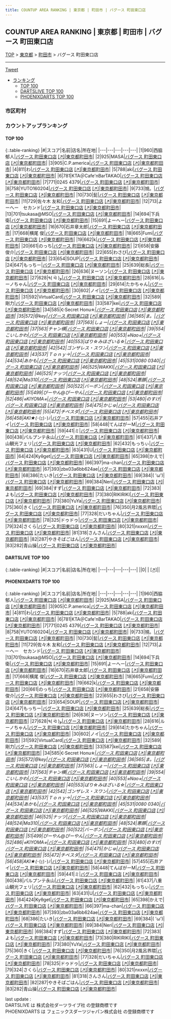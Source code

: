 ```yaml
---
title: COUNTUP AREA RANKING | 東京都 | 町田市 | バグース 町田東口店
---
```

## COUNTUP AREA RANKING | 東京都 | 町田市 | バグース 町田東口店

[TOP](/darts/rank/) > [東京都](/darts/rank/東京都/) > [町田市](/darts/rank/東京都/町田市/) > バグース 町田東口店

___

<a href="https://twitter.com/share?ref_src=twsrc%5Etfw" data-text="COUNTUP AREA RANKING | 東京都町田市バグース 町田東口店" class="twitter-share-button" data-hashtags="DARTSLIVE,PHOENIXDARTS,darts,ダーツ" data-show-count="false">Tweet</a>

* [ランキング](#カウントアップランキング)
    * [TOP 100](#top-100)
    * [DARTSLIVE TOP 100](#dartslive-top-100)
    * [PHOENIXDARTS TOP 100](#phoenixdarts-top-100)

### 市区町村

<ul>

</ul>

### カウントアップランキング

#### TOP 100



{:.table-ranking}
|#|スコア|名前|店名|所在地|
|---|---|---|---|---|
|1|960|<span class="rank-name-pd"><span class="pro-icon-pd"></span>西脇 郁人</span>|<a href="/darts/rank/shops/60596.html">バグース 町田東口店</a> <a href="https://vs.phoenixdarts.com/jp/shop/shopDetailInfo/s_60596?s_seq=60596">[↗]</a>|<a href="/darts/rank/東京都/町田市">東京都町田市</a>|
|2|925|<span class="rank-name-pd">MASA</span>|<a href="/darts/rank/shops/60596.html">バグース 町田東口店</a> <a href="https://vs.phoenixdarts.com/jp/shop/shopDetailInfo/s_60596?s_seq=60596">[↗]</a>|<a href="/darts/rank/東京都/町田市">東京都町田市</a>|
|3|905|<span class="rank-name-pd">C.P.america</span>|<a href="/darts/rank/shops/60596.html">バグース 町田東口店</a> <a href="https://vs.phoenixdarts.com/jp/shop/shopDetailInfo/s_60596?s_seq=60596">[↗]</a>|<a href="/darts/rank/東京都/町田市">東京都町田市</a>|
|4|811|<span class="rank-name-pd">わ</span>|<a href="/darts/rank/shops/60596.html">バグース 町田東口店</a> <a href="https://vs.phoenixdarts.com/jp/shop/shopDetailInfo/s_60596?s_seq=60596">[↗]</a>|<a href="/darts/rank/東京都/町田市">東京都町田市</a>|
|5|788|<span class="rank-name-pd">aki</span>|<a href="/darts/rank/shops/60596.html">バグース 町田東口店</a> <a href="https://vs.phoenixdarts.com/jp/shop/shopDetailInfo/s_60596?s_seq=60596">[↗]</a>|<a href="/darts/rank/東京都/町田市">東京都町田市</a>|
|6|781|<span class="rank-name-pd">KTA＠Cafe&#x27;nBarTAKAO</span>|<a href="/darts/rank/shops/60596.html">バグース 町田東口店</a> <a href="https://vs.phoenixdarts.com/jp/shop/shopDetailInfo/s_60596?s_seq=60596">[↗]</a>|<a href="/darts/rank/東京都/町田市">東京都町田市</a>|
|7|771|<span class="rank-name-pd">0245 4379</span>|<a href="/darts/rank/shops/60596.html">バグース 町田東口店</a> <a href="https://vs.phoenixdarts.com/jp/shop/shopDetailInfo/s_60596?s_seq=60596">[↗]</a>|<a href="/darts/rank/東京都/町田市">東京都町田市</a>|
|8|758|<span class="rank-name-pd">YUTO160204</span>|<a href="/darts/rank/shops/60596.html">バグース 町田東口店</a> <a href="https://vs.phoenixdarts.com/jp/shop/shopDetailInfo/s_60596?s_seq=60596">[↗]</a>|<a href="/darts/rank/東京都/町田市">東京都町田市</a>|
|9|733|<span class="rank-name-pd">覙。</span>|<a href="/darts/rank/shops/60596.html">バグース 町田東口店</a> <a href="https://vs.phoenixdarts.com/jp/shop/shopDetailInfo/s_60596?s_seq=60596">[↗]</a>|<a href="/darts/rank/東京都/町田市">東京都町田市</a>|
|10|730|<span class="rank-name-pd">髭</span>|<a href="/darts/rank/shops/60596.html">バグース 町田東口店</a> <a href="https://vs.phoenixdarts.com/jp/shop/shopDetailInfo/s_60596?s_seq=60596">[↗]</a>|<a href="/darts/rank/東京都/町田市">東京都町田市</a>|
|11|729|<span class="rank-name-pd"><span class="pro-icon-pd"></span>佐々木 友和</span>|<a href="/darts/rank/shops/60596.html">バグース 町田東口店</a> <a href="https://vs.phoenixdarts.com/jp/shop/shopDetailInfo/s_60596?s_seq=60596">[↗]</a>|<a href="/darts/rank/東京都/町田市">東京都町田市</a>|
|12|713|<span class="rank-name-pd">よーへー　セカンド</span>|<a href="/darts/rank/shops/60596.html">バグース 町田東口店</a> <a href="https://vs.phoenixdarts.com/jp/shop/shopDetailInfo/s_60596?s_seq=60596">[↗]</a>|<a href="/darts/rank/東京都/町田市">東京都町田市</a>|
|13|701|<span class="rank-name-pd">tsukasa@MSO</span>|<a href="/darts/rank/shops/60596.html">バグース 町田東口店</a> <a href="https://vs.phoenixdarts.com/jp/shop/shopDetailInfo/s_60596?s_seq=60596">[↗]</a>|<a href="/darts/rank/東京都/町田市">東京都町田市</a>|
|14|694|<span class="rank-name-pd">下兵衛</span>|<a href="/darts/rank/shops/60596.html">バグース 町田東口店</a> <a href="https://vs.phoenixdarts.com/jp/shop/shopDetailInfo/s_60596?s_seq=60596">[↗]</a>|<a href="/darts/rank/東京都/町田市">東京都町田市</a>|
|15|691|<span class="rank-name-pd">よーへー</span>|<a href="/darts/rank/shops/60596.html">バグース 町田東口店</a> <a href="https://vs.phoenixdarts.com/jp/shop/shopDetailInfo/s_60596?s_seq=60596">[↗]</a>|<a href="/darts/rank/東京都/町田市">東京都町田市</a>|
|16|670|<span class="rank-name-pd">石井章太郎</span>|<a href="/darts/rank/shops/60596.html">バグース 町田東口店</a> <a href="https://vs.phoenixdarts.com/jp/shop/shopDetailInfo/s_60596?s_seq=60596">[↗]</a>|<a href="/darts/rank/東京都/町田市">東京都町田市</a>|
|17|668|<span class="rank-name-pd"><span class="pro-icon-pd"></span>横尾 俊</span>|<a href="/darts/rank/shops/60596.html">バグース 町田東口店</a> <a href="https://vs.phoenixdarts.com/jp/shop/shopDetailInfo/s_60596?s_seq=60596">[↗]</a>|<a href="/darts/rank/東京都/町田市">東京都町田市</a>|
|18|665|<span class="rank-name-pd">Fumi</span>|<a href="/darts/rank/shops/60596.html">バグース 町田東口店</a> <a href="https://vs.phoenixdarts.com/jp/shop/shopDetailInfo/s_60596?s_seq=60596">[↗]</a>|<a href="/darts/rank/東京都/町田市">東京都町田市</a>|
|19|662|<span class="rank-name-pd">k</span>|<a href="/darts/rank/shops/60596.html">バグース 町田東口店</a> <a href="https://vs.phoenixdarts.com/jp/shop/shopDetailInfo/s_60596?s_seq=60596">[↗]</a>|<a href="/darts/rank/東京都/町田市">東京都町田市</a>|
|20|661|<span class="rank-name-pd">のっち</span>|<a href="/darts/rank/shops/60596.html">バグース 町田東口店</a> <a href="https://vs.phoenixdarts.com/jp/shop/shopDetailInfo/s_60596?s_seq=60596">[↗]</a>|<a href="/darts/rank/東京都/町田市">東京都町田市</a>|
|21|658|<span class="rank-name-pd">安藤　俊介</span>|<a href="/darts/rank/shops/60596.html">バグース 町田東口店</a> <a href="https://vs.phoenixdarts.com/jp/shop/shopDetailInfo/s_60596?s_seq=60596">[↗]</a>|<a href="/darts/rank/東京都/町田市">東京都町田市</a>|
|22|655|<span class="rank-name-pd">わさび</span>|<a href="/darts/rank/shops/60596.html">バグース 町田東口店</a> <a href="https://vs.phoenixdarts.com/jp/shop/shopDetailInfo/s_60596?s_seq=60596">[↗]</a>|<a href="/darts/rank/東京都/町田市">東京都町田市</a>|
|23|654|<span class="rank-name-pd">SOUP</span>|<a href="/darts/rank/shops/60596.html">バグース 町田東口店</a> <a href="https://vs.phoenixdarts.com/jp/shop/shopDetailInfo/s_60596?s_seq=60596">[↗]</a>|<a href="/darts/rank/東京都/町田市">東京都町田市</a>|
|24|647|<span class="rank-name-pd">もっちー</span>|<a href="/darts/rank/shops/60596.html">バグース 町田東口店</a> <a href="https://vs.phoenixdarts.com/jp/shop/shopDetailInfo/s_60596?s_seq=60596">[↗]</a>|<a href="/darts/rank/東京都/町田市">東京都町田市</a>|
|25|639|<span class="rank-name-pd">総長</span>|<a href="/darts/rank/shops/60596.html">バグース 町田東口店</a> <a href="https://vs.phoenixdarts.com/jp/shop/shopDetailInfo/s_60596?s_seq=60596">[↗]</a>|<a href="/darts/rank/東京都/町田市">東京都町田市</a>|
|26|636|<span class="rank-name-pd">ヌーソン</span>|<a href="/darts/rank/shops/60596.html">バグース 町田東口店</a> <a href="https://vs.phoenixdarts.com/jp/shop/shopDetailInfo/s_60596?s_seq=60596">[↗]</a>|<a href="/darts/rank/東京都/町田市">東京都町田市</a>|
|27|628|<span class="rank-name-pd">٩( ᐛ )و</span>|<a href="/darts/rank/shops/60596.html">バグース 町田東口店</a> <a href="https://vs.phoenixdarts.com/jp/shop/shopDetailInfo/s_60596?s_seq=60596">[↗]</a>|<a href="/darts/rank/東京都/町田市">東京都町田市</a>|
|28|616|<span class="rank-name-pd">ルーノちゃん</span>|<a href="/darts/rank/shops/60596.html">バグース 町田東口店</a> <a href="https://vs.phoenixdarts.com/jp/shop/shopDetailInfo/s_60596?s_seq=60596">[↗]</a>|<a href="/darts/rank/東京都/町田市">東京都町田市</a>|
|29|614|<span class="rank-name-pd">たかちゃん</span>|<a href="/darts/rank/shops/60596.html">バグース 町田東口店</a> <a href="https://vs.phoenixdarts.com/jp/shop/shopDetailInfo/s_60596?s_seq=60596">[↗]</a>|<a href="/darts/rank/東京都/町田市">東京都町田市</a>|
|30|602|<span class="rank-name-pd">ノイ</span>|<a href="/darts/rank/shops/60596.html">バグース 町田東口店</a> <a href="https://vs.phoenixdarts.com/jp/shop/shopDetailInfo/s_60596?s_seq=60596">[↗]</a>|<a href="/darts/rank/東京都/町田市">東京都町田市</a>|
|31|592|<span class="rank-name-pd">VirtualCard</span>|<a href="/darts/rank/shops/60596.html">バグース 町田東口店</a> <a href="https://vs.phoenixdarts.com/jp/shop/shopDetailInfo/s_60596?s_seq=60596">[↗]</a>|<a href="/darts/rank/東京都/町田市">東京都町田市</a>|
|32|589|<span class="rank-name-pd">剛力</span>|<a href="/darts/rank/shops/60596.html">バグース 町田東口店</a> <a href="https://vs.phoenixdarts.com/jp/shop/shopDetailInfo/s_60596?s_seq=60596">[↗]</a>|<a href="/darts/rank/東京都/町田市">東京都町田市</a>|
|33|587|<span class="rank-name-pd">kei</span>|<a href="/darts/rank/shops/60596.html">バグース 町田東口店</a> <a href="https://vs.phoenixdarts.com/jp/shop/shopDetailInfo/s_60596?s_seq=60596">[↗]</a>|<a href="/darts/rank/東京都/町田市">東京都町田市</a>|
|34|585|<span class="rank-name-pd">☪Secret Honu✯*</span>|<a href="/darts/rank/shops/60596.html">バグース 町田東口店</a> <a href="https://vs.phoenixdarts.com/jp/shop/shopDetailInfo/s_60596?s_seq=60596">[↗]</a>|<a href="/darts/rank/東京都/町田市">東京都町田市</a>|
|35|572|<span class="rank-name-pd">@key</span>|<a href="/darts/rank/shops/60596.html">バグース 町田東口店</a> <a href="https://vs.phoenixdarts.com/jp/shop/shopDetailInfo/s_60596?s_seq=60596">[↗]</a>|<a href="/darts/rank/東京都/町田市">東京都町田市</a>|
|36|565|<span class="rank-name-pd">ま。</span>|<a href="/darts/rank/shops/60596.html">バグース 町田東口店</a> <a href="https://vs.phoenixdarts.com/jp/shop/shopDetailInfo/s_60596?s_seq=60596">[↗]</a>|<a href="/darts/rank/東京都/町田市">東京都町田市</a>|
|37|563|<span class="rank-name-pd">しょー</span>|<a href="/darts/rank/shops/60596.html">バグース 町田東口店</a> <a href="https://vs.phoenixdarts.com/jp/shop/shopDetailInfo/s_60596?s_seq=60596">[↗]</a>|<a href="/darts/rank/東京都/町田市">東京都町田市</a>|
|37|563|<span class="rank-name-pd">チャン横</span>|<a href="/darts/rank/shops/60596.html">バグース 町田東口店</a> <a href="https://vs.phoenixdarts.com/jp/shop/shopDetailInfo/s_60596?s_seq=60596">[↗]</a>|<a href="/darts/rank/東京都/町田市">東京都町田市</a>|
|39|554|<span class="rank-name-pd">こいしかわ</span>|<a href="/darts/rank/shops/60596.html">バグース 町田東口店</a> <a href="https://vs.phoenixdarts.com/jp/shop/shopDetailInfo/s_60596?s_seq=60596">[↗]</a>|<a href="/darts/rank/東京都/町田市">東京都町田市</a>|
|40|553|<span class="rank-name-pd">⭐︎Nao⭐︎</span>|<a href="/darts/rank/shops/60596.html">バグース 町田東口店</a> <a href="https://vs.phoenixdarts.com/jp/shop/shopDetailInfo/s_60596?s_seq=60596">[↗]</a>|<a href="/darts/rank/東京都/町田市">東京都町田市</a>|
|40|553|<span class="rank-name-pd">ばり☆みほざいる☆</span>|<a href="/darts/rank/shops/60596.html">バグース 町田東口店</a> <a href="https://vs.phoenixdarts.com/jp/shop/shopDetailInfo/s_60596?s_seq=60596">[↗]</a>|<a href="/darts/rank/東京都/町田市">東京都町田市</a>|
|42|542|<span class="rank-name-pd">ゴンザレス・スワン</span>|<a href="/darts/rank/shops/60596.html">バグース 町田東口店</a> <a href="https://vs.phoenixdarts.com/jp/shop/shopDetailInfo/s_60596?s_seq=60596">[↗]</a>|<a href="/darts/rank/東京都/町田市">東京都町田市</a>|
|43|537|<span class="rank-name-pd">Ｔｏｎｙ→</span>|<a href="/darts/rank/shops/60596.html">バグース 町田東口店</a> <a href="https://vs.phoenixdarts.com/jp/shop/shopDetailInfo/s_60596?s_seq=60596">[↗]</a>|<a href="/darts/rank/東京都/町田市">東京都町田市</a>|
|44|534|<span class="rank-name-pd">あかも</span>|<a href="/darts/rank/shops/60596.html">バグース 町田東口店</a> <a href="https://vs.phoenixdarts.com/jp/shop/shopDetailInfo/s_60596?s_seq=60596">[↗]</a>|<a href="/darts/rank/東京都/町田市">東京都町田市</a>|
|45|531|<span class="rank-name-pd">0080 0340</span>|<a href="/darts/rank/shops/60596.html">バグース 町田東口店</a> <a href="https://vs.phoenixdarts.com/jp/shop/shopDetailInfo/s_60596?s_seq=60596">[↗]</a>|<a href="/darts/rank/東京都/町田市">東京都町田市</a>|
|46|525|<span class="rank-name-pd">WAKKI</span>|<a href="/darts/rank/shops/60596.html">バグース 町田東口店</a> <a href="https://vs.phoenixdarts.com/jp/shop/shopDetailInfo/s_60596?s_seq=60596">[↗]</a>|<a href="/darts/rank/東京都/町田市">東京都町田市</a>|
|46|525|<span class="rank-name-pd">ナッツ</span>|<a href="/darts/rank/shops/60596.html">バグース 町田東口店</a> <a href="https://vs.phoenixdarts.com/jp/shop/shopDetailInfo/s_60596?s_seq=60596">[↗]</a>|<a href="/darts/rank/東京都/町田市">東京都町田市</a>|
|48|524|<span class="rank-name-pd">Ma310</span>|<a href="/darts/rank/shops/60596.html">バグース 町田東口店</a> <a href="https://vs.phoenixdarts.com/jp/shop/shopDetailInfo/s_60596?s_seq=60596">[↗]</a>|<a href="/darts/rank/東京都/町田市">東京都町田市</a>|
|48|524|<span class="rank-name-pd">悪豚</span>|<a href="/darts/rank/shops/60596.html">バグース 町田東口店</a> <a href="https://vs.phoenixdarts.com/jp/shop/shopDetailInfo/s_60596?s_seq=60596">[↗]</a>|<a href="/darts/rank/東京都/町田市">東京都町田市</a>|
|50|522|<span class="rank-name-pd">バーボン</span>|<a href="/darts/rank/shops/60596.html">バグース 町田東口店</a> <a href="https://vs.phoenixdarts.com/jp/shop/shopDetailInfo/s_60596?s_seq=60596">[↗]</a>|<a href="/darts/rank/東京都/町田市">東京都町田市</a>|
|51|499|<span class="rank-name-pd">ぴーやん@ぴーやん</span>|<a href="/darts/rank/shops/60596.html">バグース 町田東口店</a> <a href="https://vs.phoenixdarts.com/jp/shop/shopDetailInfo/s_60596?s_seq=60596">[↗]</a>|<a href="/darts/rank/東京都/町田市">東京都町田市</a>|
|52|486|<span class="rank-name-pd">⭐︎KIYOMA⭐︎</span>|<a href="/darts/rank/shops/60596.html">バグース 町田東口店</a> <a href="https://vs.phoenixdarts.com/jp/shop/shopDetailInfo/s_60596?s_seq=60596">[↗]</a>|<a href="/darts/rank/東京都/町田市">東京都町田市</a>|
|53|480|<span class="rank-name-pd">のすけ</span>|<a href="/darts/rank/shops/60596.html">バグース 町田東口店</a> <a href="https://vs.phoenixdarts.com/jp/shop/shopDetailInfo/s_60596?s_seq=60596">[↗]</a>|<a href="/darts/rank/東京都/町田市">東京都町田市</a>|
|54|475|<span class="rank-name-pd">かじゅ</span>|<a href="/darts/rank/shops/60596.html">バグース 町田東口店</a> <a href="https://vs.phoenixdarts.com/jp/shop/shopDetailInfo/s_60596?s_seq=60596">[↗]</a>|<a href="/darts/rank/東京都/町田市">東京都町田市</a>|
|55|472|<span class="rank-name-pd">チベスダ</span>|<a href="/darts/rank/shops/60596.html">バグース 町田東口店</a> <a href="https://vs.phoenixdarts.com/jp/shop/shopDetailInfo/s_60596?s_seq=60596">[↗]</a>|<a href="/darts/rank/東京都/町田市">東京都町田市</a>|
|56|458|<span class="rank-name-pd">AKI★(*･(ｪ)･)ﾉ</span>|<a href="/darts/rank/shops/60596.html">バグース 町田東口店</a> <a href="https://vs.phoenixdarts.com/jp/shop/shopDetailInfo/s_60596?s_seq=60596">[↗]</a>|<a href="/darts/rank/東京都/町田市">東京都町田市</a>|
|57|455|<span class="rank-name-pd">石井アイ</span>|<a href="/darts/rank/shops/60596.html">バグース 町田東口店</a> <a href="https://vs.phoenixdarts.com/jp/shop/shopDetailInfo/s_60596?s_seq=60596">[↗]</a>|<a href="/darts/rank/東京都/町田市">東京都町田市</a>|
|58|448|<span class="rank-name-pd">てんばがーM</span>|<a href="/darts/rank/shops/60596.html">バグース 町田東口店</a> <a href="https://vs.phoenixdarts.com/jp/shop/shopDetailInfo/s_60596?s_seq=60596">[↗]</a>|<a href="/darts/rank/東京都/町田市">東京都町田市</a>|
|59|441|<span class="rank-name-pd">ミ</span>|<a href="/darts/rank/shops/60596.html">バグース 町田東口店</a> <a href="https://vs.phoenixdarts.com/jp/shop/shopDetailInfo/s_60596?s_seq=60596">[↗]</a>|<a href="/darts/rank/東京都/町田市">東京都町田市</a>|
|60|438|<span class="rank-name-pd">パルプンテ永山</span>|<a href="/darts/rank/shops/60596.html">バグース 町田東口店</a> <a href="https://vs.phoenixdarts.com/jp/shop/shopDetailInfo/s_60596?s_seq=60596">[↗]</a>|<a href="/darts/rank/東京都/町田市">東京都町田市</a>|
|61|437|<span class="rank-name-pd">八重山観光フェリ</span>|<a href="/darts/rank/shops/60596.html">バグース 町田東口店</a> <a href="https://vs.phoenixdarts.com/jp/shop/shopDetailInfo/s_60596?s_seq=60596">[↗]</a>|<a href="/darts/rank/東京都/町田市">東京都町田市</a>|
|62|432|<span class="rank-name-pd">もっちぃ</span>|<a href="/darts/rank/shops/60596.html">バグース 町田東口店</a> <a href="https://vs.phoenixdarts.com/jp/shop/shopDetailInfo/s_60596?s_seq=60596">[↗]</a>|<a href="/darts/rank/東京都/町田市">東京都町田市</a>|
|63|431|<span class="rank-name-pd">U</span>|<a href="/darts/rank/shops/60596.html">バグース 町田東口店</a> <a href="https://vs.phoenixdarts.com/jp/shop/shopDetailInfo/s_60596?s_seq=60596">[↗]</a>|<a href="/darts/rank/東京都/町田市">東京都町田市</a>|
|64|424|<span class="rank-name-pd">Kyθget</span>|<a href="/darts/rank/shops/60596.html">バグース 町田東口店</a> <a href="https://vs.phoenixdarts.com/jp/shop/shopDetailInfo/s_60596?s_seq=60596">[↗]</a>|<a href="/darts/rank/東京都/町田市">東京都町田市</a>|
|65|398|<span class="rank-name-pd">かえで</span>|<a href="/darts/rank/shops/60596.html">バグース 町田東口店</a> <a href="https://vs.phoenixdarts.com/jp/shop/shopDetailInfo/s_60596?s_seq=60596">[↗]</a>|<a href="/darts/rank/東京都/町田市">東京都町田市</a>|
|66|397|<span class="rank-name-pd">ma-chan</span>|<a href="/darts/rank/shops/60596.html">バグース 町田東口店</a> <a href="https://vs.phoenixdarts.com/jp/shop/shopDetailInfo/s_60596?s_seq=60596">[↗]</a>|<a href="/darts/rank/東京都/町田市">東京都町田市</a>|
|67|393|<span class="rank-name-pd">zbx03a6bb624ae</span>|<a href="/darts/rank/shops/60596.html">バグース 町田東口店</a> <a href="https://vs.phoenixdarts.com/jp/shop/shopDetailInfo/s_60596?s_seq=60596">[↗]</a>|<a href="/darts/rank/東京都/町田市">東京都町田市</a>|
|68|386|<span class="rank-name-pd">たいき</span>|<a href="/darts/rank/shops/60596.html">バグース 町田東口店</a> <a href="https://vs.phoenixdarts.com/jp/shop/shopDetailInfo/s_60596?s_seq=60596">[↗]</a>|<a href="/darts/rank/東京都/町田市">東京都町田市</a>|
|69|384|<span class="rank-name-pd">( &#x27;ω&#x27;)</span>|<a href="/darts/rank/shops/60596.html">バグース 町田東口店</a> <a href="https://vs.phoenixdarts.com/jp/shop/shopDetailInfo/s_60596?s_seq=60596">[↗]</a>|<a href="/darts/rank/東京都/町田市">東京都町田市</a>|
|69|384|<span class="rank-name-pd">Neri</span>|<a href="/darts/rank/shops/60596.html">バグース 町田東口店</a> <a href="https://vs.phoenixdarts.com/jp/shop/shopDetailInfo/s_60596?s_seq=60596">[↗]</a>|<a href="/darts/rank/東京都/町田市">東京都町田市</a>|
|69|384|<span class="rank-name-pd">すず</span>|<a href="/darts/rank/shops/60596.html">バグース 町田東口店</a> <a href="https://vs.phoenixdarts.com/jp/shop/shopDetailInfo/s_60596?s_seq=60596">[↗]</a>|<a href="/darts/rank/東京都/町田市">東京都町田市</a>|
|72|383|<span class="rank-name-pd">よも</span>|<a href="/darts/rank/shops/60596.html">バグース 町田東口店</a> <a href="https://vs.phoenixdarts.com/jp/shop/shopDetailInfo/s_60596?s_seq=60596">[↗]</a>|<a href="/darts/rank/東京都/町田市">東京都町田市</a>|
|73|380|<span class="rank-name-pd">RIKIRIKI</span>|<a href="/darts/rank/shops/60596.html">バグース 町田東口店</a> <a href="https://vs.phoenixdarts.com/jp/shop/shopDetailInfo/s_60596?s_seq=60596">[↗]</a>|<a href="/darts/rank/東京都/町田市">東京都町田市</a>|
|73|380|<span class="rank-name-pd">YuYa</span>|<a href="/darts/rank/shops/60596.html">バグース 町田東口店</a> <a href="https://vs.phoenixdarts.com/jp/shop/shopDetailInfo/s_60596?s_seq=60596">[↗]</a>|<a href="/darts/rank/東京都/町田市">東京都町田市</a>|
|75|360|<span class="rank-name-pd">きく</span>|<a href="/darts/rank/shops/60596.html">バグース 町田東口店</a> <a href="https://vs.phoenixdarts.com/jp/shop/shopDetailInfo/s_60596?s_seq=60596">[↗]</a>|<a href="/darts/rank/東京都/町田市">東京都町田市</a>|
|76|350|<span class="rank-name-pd">月2風呂界隈</span>|<a href="/darts/rank/shops/60596.html">バグース 町田東口店</a> <a href="https://vs.phoenixdarts.com/jp/shop/shopDetailInfo/s_60596?s_seq=60596">[↗]</a>|<a href="/darts/rank/東京都/町田市">東京都町田市</a>|
|77|328|<span class="rank-name-pd">だいちゃん</span>|<a href="/darts/rank/shops/60596.html">バグース 町田東口店</a> <a href="https://vs.phoenixdarts.com/jp/shop/shopDetailInfo/s_60596?s_seq=60596">[↗]</a>|<a href="/darts/rank/東京都/町田市">東京都町田市</a>|
|78|325|<span class="rank-name-pd">ドゥドゥ</span>|<a href="/darts/rank/shops/60596.html">バグース 町田東口店</a> <a href="https://vs.phoenixdarts.com/jp/shop/shopDetailInfo/s_60596?s_seq=60596">[↗]</a>|<a href="/darts/rank/東京都/町田市">東京都町田市</a>|
|79|324|<span class="rank-name-pd">さくら</span>|<a href="/darts/rank/shops/60596.html">バグース 町田東口店</a> <a href="https://vs.phoenixdarts.com/jp/shop/shopDetailInfo/s_60596?s_seq=60596">[↗]</a>|<a href="/darts/rank/東京都/町田市">東京都町田市</a>|
|80|321|<span class="rank-name-pd">nxxxn</span>|<a href="/darts/rank/shops/60596.html">バグース 町田東口店</a> <a href="https://vs.phoenixdarts.com/jp/shop/shopDetailInfo/s_60596?s_seq=60596">[↗]</a>|<a href="/darts/rank/東京都/町田市">東京都町田市</a>|
|81|318|<span class="rank-name-pd">さんさん</span>|<a href="/darts/rank/shops/60596.html">バグース 町田東口店</a> <a href="https://vs.phoenixdarts.com/jp/shop/shopDetailInfo/s_60596?s_seq=60596">[↗]</a>|<a href="/darts/rank/東京都/町田市">東京都町田市</a>|
|82|287|<span class="rank-name-pd">やきそばごはん</span>|<a href="/darts/rank/shops/60596.html">バグース 町田東口店</a> <a href="https://vs.phoenixdarts.com/jp/shop/shopDetailInfo/s_60596?s_seq=60596">[↗]</a>|<a href="/darts/rank/東京都/町田市">東京都町田市</a>|
|83|282|<span class="rank-name-pd">青山操</span>|<a href="/darts/rank/shops/60596.html">バグース 町田東口店</a> <a href="https://vs.phoenixdarts.com/jp/shop/shopDetailInfo/s_60596?s_seq=60596">[↗]</a>|<a href="/darts/rank/東京都/町田市">東京都町田市</a>|


#### DARTSLIVE TOP 100



{:.table-ranking}
|#|スコア|名前|店名|所在地|
|---|---|---|---|---|
||0|<span class="rank-name-dl"> </span>|<a href="/darts/rank/shops/.html"></a> <a href="">[↗]</a>|<a href="/darts/rank//"></a>|


#### PHOENIXDARTS TOP 100



{:.table-ranking}
|#|スコア|名前|店名|所在地|
|---|---|---|---|---|
|1|960|<span class="rank-name-pd"><span class="pro-icon-pd"></span>西脇 郁人</span>|<a href="/darts/rank/shops/60596.html">バグース 町田東口店</a> <a href="https://vs.phoenixdarts.com/jp/shop/shopDetailInfo/s_60596?s_seq=60596">[↗]</a>|<a href="/darts/rank/東京都/町田市">東京都町田市</a>|
|2|925|<span class="rank-name-pd">MASA</span>|<a href="/darts/rank/shops/60596.html">バグース 町田東口店</a> <a href="https://vs.phoenixdarts.com/jp/shop/shopDetailInfo/s_60596?s_seq=60596">[↗]</a>|<a href="/darts/rank/東京都/町田市">東京都町田市</a>|
|3|905|<span class="rank-name-pd">C.P.america</span>|<a href="/darts/rank/shops/60596.html">バグース 町田東口店</a> <a href="https://vs.phoenixdarts.com/jp/shop/shopDetailInfo/s_60596?s_seq=60596">[↗]</a>|<a href="/darts/rank/東京都/町田市">東京都町田市</a>|
|4|811|<span class="rank-name-pd">わ</span>|<a href="/darts/rank/shops/60596.html">バグース 町田東口店</a> <a href="https://vs.phoenixdarts.com/jp/shop/shopDetailInfo/s_60596?s_seq=60596">[↗]</a>|<a href="/darts/rank/東京都/町田市">東京都町田市</a>|
|5|788|<span class="rank-name-pd">aki</span>|<a href="/darts/rank/shops/60596.html">バグース 町田東口店</a> <a href="https://vs.phoenixdarts.com/jp/shop/shopDetailInfo/s_60596?s_seq=60596">[↗]</a>|<a href="/darts/rank/東京都/町田市">東京都町田市</a>|
|6|781|<span class="rank-name-pd">KTA＠Cafe&#x27;nBarTAKAO</span>|<a href="/darts/rank/shops/60596.html">バグース 町田東口店</a> <a href="https://vs.phoenixdarts.com/jp/shop/shopDetailInfo/s_60596?s_seq=60596">[↗]</a>|<a href="/darts/rank/東京都/町田市">東京都町田市</a>|
|7|771|<span class="rank-name-pd">0245 4379</span>|<a href="/darts/rank/shops/60596.html">バグース 町田東口店</a> <a href="https://vs.phoenixdarts.com/jp/shop/shopDetailInfo/s_60596?s_seq=60596">[↗]</a>|<a href="/darts/rank/東京都/町田市">東京都町田市</a>|
|8|758|<span class="rank-name-pd">YUTO160204</span>|<a href="/darts/rank/shops/60596.html">バグース 町田東口店</a> <a href="https://vs.phoenixdarts.com/jp/shop/shopDetailInfo/s_60596?s_seq=60596">[↗]</a>|<a href="/darts/rank/東京都/町田市">東京都町田市</a>|
|9|733|<span class="rank-name-pd">覙。</span>|<a href="/darts/rank/shops/60596.html">バグース 町田東口店</a> <a href="https://vs.phoenixdarts.com/jp/shop/shopDetailInfo/s_60596?s_seq=60596">[↗]</a>|<a href="/darts/rank/東京都/町田市">東京都町田市</a>|
|10|730|<span class="rank-name-pd">髭</span>|<a href="/darts/rank/shops/60596.html">バグース 町田東口店</a> <a href="https://vs.phoenixdarts.com/jp/shop/shopDetailInfo/s_60596?s_seq=60596">[↗]</a>|<a href="/darts/rank/東京都/町田市">東京都町田市</a>|
|11|729|<span class="rank-name-pd"><span class="pro-icon-pd"></span>佐々木 友和</span>|<a href="/darts/rank/shops/60596.html">バグース 町田東口店</a> <a href="https://vs.phoenixdarts.com/jp/shop/shopDetailInfo/s_60596?s_seq=60596">[↗]</a>|<a href="/darts/rank/東京都/町田市">東京都町田市</a>|
|12|713|<span class="rank-name-pd">よーへー　セカンド</span>|<a href="/darts/rank/shops/60596.html">バグース 町田東口店</a> <a href="https://vs.phoenixdarts.com/jp/shop/shopDetailInfo/s_60596?s_seq=60596">[↗]</a>|<a href="/darts/rank/東京都/町田市">東京都町田市</a>|
|13|701|<span class="rank-name-pd">tsukasa@MSO</span>|<a href="/darts/rank/shops/60596.html">バグース 町田東口店</a> <a href="https://vs.phoenixdarts.com/jp/shop/shopDetailInfo/s_60596?s_seq=60596">[↗]</a>|<a href="/darts/rank/東京都/町田市">東京都町田市</a>|
|14|694|<span class="rank-name-pd">下兵衛</span>|<a href="/darts/rank/shops/60596.html">バグース 町田東口店</a> <a href="https://vs.phoenixdarts.com/jp/shop/shopDetailInfo/s_60596?s_seq=60596">[↗]</a>|<a href="/darts/rank/東京都/町田市">東京都町田市</a>|
|15|691|<span class="rank-name-pd">よーへー</span>|<a href="/darts/rank/shops/60596.html">バグース 町田東口店</a> <a href="https://vs.phoenixdarts.com/jp/shop/shopDetailInfo/s_60596?s_seq=60596">[↗]</a>|<a href="/darts/rank/東京都/町田市">東京都町田市</a>|
|16|670|<span class="rank-name-pd">石井章太郎</span>|<a href="/darts/rank/shops/60596.html">バグース 町田東口店</a> <a href="https://vs.phoenixdarts.com/jp/shop/shopDetailInfo/s_60596?s_seq=60596">[↗]</a>|<a href="/darts/rank/東京都/町田市">東京都町田市</a>|
|17|668|<span class="rank-name-pd"><span class="pro-icon-pd"></span>横尾 俊</span>|<a href="/darts/rank/shops/60596.html">バグース 町田東口店</a> <a href="https://vs.phoenixdarts.com/jp/shop/shopDetailInfo/s_60596?s_seq=60596">[↗]</a>|<a href="/darts/rank/東京都/町田市">東京都町田市</a>|
|18|665|<span class="rank-name-pd">Fumi</span>|<a href="/darts/rank/shops/60596.html">バグース 町田東口店</a> <a href="https://vs.phoenixdarts.com/jp/shop/shopDetailInfo/s_60596?s_seq=60596">[↗]</a>|<a href="/darts/rank/東京都/町田市">東京都町田市</a>|
|19|662|<span class="rank-name-pd">k</span>|<a href="/darts/rank/shops/60596.html">バグース 町田東口店</a> <a href="https://vs.phoenixdarts.com/jp/shop/shopDetailInfo/s_60596?s_seq=60596">[↗]</a>|<a href="/darts/rank/東京都/町田市">東京都町田市</a>|
|20|661|<span class="rank-name-pd">のっち</span>|<a href="/darts/rank/shops/60596.html">バグース 町田東口店</a> <a href="https://vs.phoenixdarts.com/jp/shop/shopDetailInfo/s_60596?s_seq=60596">[↗]</a>|<a href="/darts/rank/東京都/町田市">東京都町田市</a>|
|21|658|<span class="rank-name-pd">安藤　俊介</span>|<a href="/darts/rank/shops/60596.html">バグース 町田東口店</a> <a href="https://vs.phoenixdarts.com/jp/shop/shopDetailInfo/s_60596?s_seq=60596">[↗]</a>|<a href="/darts/rank/東京都/町田市">東京都町田市</a>|
|22|655|<span class="rank-name-pd">わさび</span>|<a href="/darts/rank/shops/60596.html">バグース 町田東口店</a> <a href="https://vs.phoenixdarts.com/jp/shop/shopDetailInfo/s_60596?s_seq=60596">[↗]</a>|<a href="/darts/rank/東京都/町田市">東京都町田市</a>|
|23|654|<span class="rank-name-pd">SOUP</span>|<a href="/darts/rank/shops/60596.html">バグース 町田東口店</a> <a href="https://vs.phoenixdarts.com/jp/shop/shopDetailInfo/s_60596?s_seq=60596">[↗]</a>|<a href="/darts/rank/東京都/町田市">東京都町田市</a>|
|24|647|<span class="rank-name-pd">もっちー</span>|<a href="/darts/rank/shops/60596.html">バグース 町田東口店</a> <a href="https://vs.phoenixdarts.com/jp/shop/shopDetailInfo/s_60596?s_seq=60596">[↗]</a>|<a href="/darts/rank/東京都/町田市">東京都町田市</a>|
|25|639|<span class="rank-name-pd">総長</span>|<a href="/darts/rank/shops/60596.html">バグース 町田東口店</a> <a href="https://vs.phoenixdarts.com/jp/shop/shopDetailInfo/s_60596?s_seq=60596">[↗]</a>|<a href="/darts/rank/東京都/町田市">東京都町田市</a>|
|26|636|<span class="rank-name-pd">ヌーソン</span>|<a href="/darts/rank/shops/60596.html">バグース 町田東口店</a> <a href="https://vs.phoenixdarts.com/jp/shop/shopDetailInfo/s_60596?s_seq=60596">[↗]</a>|<a href="/darts/rank/東京都/町田市">東京都町田市</a>|
|27|628|<span class="rank-name-pd">٩( ᐛ )و</span>|<a href="/darts/rank/shops/60596.html">バグース 町田東口店</a> <a href="https://vs.phoenixdarts.com/jp/shop/shopDetailInfo/s_60596?s_seq=60596">[↗]</a>|<a href="/darts/rank/東京都/町田市">東京都町田市</a>|
|28|616|<span class="rank-name-pd">ルーノちゃん</span>|<a href="/darts/rank/shops/60596.html">バグース 町田東口店</a> <a href="https://vs.phoenixdarts.com/jp/shop/shopDetailInfo/s_60596?s_seq=60596">[↗]</a>|<a href="/darts/rank/東京都/町田市">東京都町田市</a>|
|29|614|<span class="rank-name-pd">たかちゃん</span>|<a href="/darts/rank/shops/60596.html">バグース 町田東口店</a> <a href="https://vs.phoenixdarts.com/jp/shop/shopDetailInfo/s_60596?s_seq=60596">[↗]</a>|<a href="/darts/rank/東京都/町田市">東京都町田市</a>|
|30|602|<span class="rank-name-pd">ノイ</span>|<a href="/darts/rank/shops/60596.html">バグース 町田東口店</a> <a href="https://vs.phoenixdarts.com/jp/shop/shopDetailInfo/s_60596?s_seq=60596">[↗]</a>|<a href="/darts/rank/東京都/町田市">東京都町田市</a>|
|31|592|<span class="rank-name-pd">VirtualCard</span>|<a href="/darts/rank/shops/60596.html">バグース 町田東口店</a> <a href="https://vs.phoenixdarts.com/jp/shop/shopDetailInfo/s_60596?s_seq=60596">[↗]</a>|<a href="/darts/rank/東京都/町田市">東京都町田市</a>|
|32|589|<span class="rank-name-pd">剛力</span>|<a href="/darts/rank/shops/60596.html">バグース 町田東口店</a> <a href="https://vs.phoenixdarts.com/jp/shop/shopDetailInfo/s_60596?s_seq=60596">[↗]</a>|<a href="/darts/rank/東京都/町田市">東京都町田市</a>|
|33|587|<span class="rank-name-pd">kei</span>|<a href="/darts/rank/shops/60596.html">バグース 町田東口店</a> <a href="https://vs.phoenixdarts.com/jp/shop/shopDetailInfo/s_60596?s_seq=60596">[↗]</a>|<a href="/darts/rank/東京都/町田市">東京都町田市</a>|
|34|585|<span class="rank-name-pd">☪Secret Honu✯*</span>|<a href="/darts/rank/shops/60596.html">バグース 町田東口店</a> <a href="https://vs.phoenixdarts.com/jp/shop/shopDetailInfo/s_60596?s_seq=60596">[↗]</a>|<a href="/darts/rank/東京都/町田市">東京都町田市</a>|
|35|572|<span class="rank-name-pd">@key</span>|<a href="/darts/rank/shops/60596.html">バグース 町田東口店</a> <a href="https://vs.phoenixdarts.com/jp/shop/shopDetailInfo/s_60596?s_seq=60596">[↗]</a>|<a href="/darts/rank/東京都/町田市">東京都町田市</a>|
|36|565|<span class="rank-name-pd">ま。</span>|<a href="/darts/rank/shops/60596.html">バグース 町田東口店</a> <a href="https://vs.phoenixdarts.com/jp/shop/shopDetailInfo/s_60596?s_seq=60596">[↗]</a>|<a href="/darts/rank/東京都/町田市">東京都町田市</a>|
|37|563|<span class="rank-name-pd">しょー</span>|<a href="/darts/rank/shops/60596.html">バグース 町田東口店</a> <a href="https://vs.phoenixdarts.com/jp/shop/shopDetailInfo/s_60596?s_seq=60596">[↗]</a>|<a href="/darts/rank/東京都/町田市">東京都町田市</a>|
|37|563|<span class="rank-name-pd">チャン横</span>|<a href="/darts/rank/shops/60596.html">バグース 町田東口店</a> <a href="https://vs.phoenixdarts.com/jp/shop/shopDetailInfo/s_60596?s_seq=60596">[↗]</a>|<a href="/darts/rank/東京都/町田市">東京都町田市</a>|
|39|554|<span class="rank-name-pd">こいしかわ</span>|<a href="/darts/rank/shops/60596.html">バグース 町田東口店</a> <a href="https://vs.phoenixdarts.com/jp/shop/shopDetailInfo/s_60596?s_seq=60596">[↗]</a>|<a href="/darts/rank/東京都/町田市">東京都町田市</a>|
|40|553|<span class="rank-name-pd">⭐︎Nao⭐︎</span>|<a href="/darts/rank/shops/60596.html">バグース 町田東口店</a> <a href="https://vs.phoenixdarts.com/jp/shop/shopDetailInfo/s_60596?s_seq=60596">[↗]</a>|<a href="/darts/rank/東京都/町田市">東京都町田市</a>|
|40|553|<span class="rank-name-pd">ばり☆みほざいる☆</span>|<a href="/darts/rank/shops/60596.html">バグース 町田東口店</a> <a href="https://vs.phoenixdarts.com/jp/shop/shopDetailInfo/s_60596?s_seq=60596">[↗]</a>|<a href="/darts/rank/東京都/町田市">東京都町田市</a>|
|42|542|<span class="rank-name-pd">ゴンザレス・スワン</span>|<a href="/darts/rank/shops/60596.html">バグース 町田東口店</a> <a href="https://vs.phoenixdarts.com/jp/shop/shopDetailInfo/s_60596?s_seq=60596">[↗]</a>|<a href="/darts/rank/東京都/町田市">東京都町田市</a>|
|43|537|<span class="rank-name-pd">Ｔｏｎｙ→</span>|<a href="/darts/rank/shops/60596.html">バグース 町田東口店</a> <a href="https://vs.phoenixdarts.com/jp/shop/shopDetailInfo/s_60596?s_seq=60596">[↗]</a>|<a href="/darts/rank/東京都/町田市">東京都町田市</a>|
|44|534|<span class="rank-name-pd">あかも</span>|<a href="/darts/rank/shops/60596.html">バグース 町田東口店</a> <a href="https://vs.phoenixdarts.com/jp/shop/shopDetailInfo/s_60596?s_seq=60596">[↗]</a>|<a href="/darts/rank/東京都/町田市">東京都町田市</a>|
|45|531|<span class="rank-name-pd">0080 0340</span>|<a href="/darts/rank/shops/60596.html">バグース 町田東口店</a> <a href="https://vs.phoenixdarts.com/jp/shop/shopDetailInfo/s_60596?s_seq=60596">[↗]</a>|<a href="/darts/rank/東京都/町田市">東京都町田市</a>|
|46|525|<span class="rank-name-pd">WAKKI</span>|<a href="/darts/rank/shops/60596.html">バグース 町田東口店</a> <a href="https://vs.phoenixdarts.com/jp/shop/shopDetailInfo/s_60596?s_seq=60596">[↗]</a>|<a href="/darts/rank/東京都/町田市">東京都町田市</a>|
|46|525|<span class="rank-name-pd">ナッツ</span>|<a href="/darts/rank/shops/60596.html">バグース 町田東口店</a> <a href="https://vs.phoenixdarts.com/jp/shop/shopDetailInfo/s_60596?s_seq=60596">[↗]</a>|<a href="/darts/rank/東京都/町田市">東京都町田市</a>|
|48|524|<span class="rank-name-pd">Ma310</span>|<a href="/darts/rank/shops/60596.html">バグース 町田東口店</a> <a href="https://vs.phoenixdarts.com/jp/shop/shopDetailInfo/s_60596?s_seq=60596">[↗]</a>|<a href="/darts/rank/東京都/町田市">東京都町田市</a>|
|48|524|<span class="rank-name-pd">悪豚</span>|<a href="/darts/rank/shops/60596.html">バグース 町田東口店</a> <a href="https://vs.phoenixdarts.com/jp/shop/shopDetailInfo/s_60596?s_seq=60596">[↗]</a>|<a href="/darts/rank/東京都/町田市">東京都町田市</a>|
|50|522|<span class="rank-name-pd">バーボン</span>|<a href="/darts/rank/shops/60596.html">バグース 町田東口店</a> <a href="https://vs.phoenixdarts.com/jp/shop/shopDetailInfo/s_60596?s_seq=60596">[↗]</a>|<a href="/darts/rank/東京都/町田市">東京都町田市</a>|
|51|499|<span class="rank-name-pd">ぴーやん@ぴーやん</span>|<a href="/darts/rank/shops/60596.html">バグース 町田東口店</a> <a href="https://vs.phoenixdarts.com/jp/shop/shopDetailInfo/s_60596?s_seq=60596">[↗]</a>|<a href="/darts/rank/東京都/町田市">東京都町田市</a>|
|52|486|<span class="rank-name-pd">⭐︎KIYOMA⭐︎</span>|<a href="/darts/rank/shops/60596.html">バグース 町田東口店</a> <a href="https://vs.phoenixdarts.com/jp/shop/shopDetailInfo/s_60596?s_seq=60596">[↗]</a>|<a href="/darts/rank/東京都/町田市">東京都町田市</a>|
|53|480|<span class="rank-name-pd">のすけ</span>|<a href="/darts/rank/shops/60596.html">バグース 町田東口店</a> <a href="https://vs.phoenixdarts.com/jp/shop/shopDetailInfo/s_60596?s_seq=60596">[↗]</a>|<a href="/darts/rank/東京都/町田市">東京都町田市</a>|
|54|475|<span class="rank-name-pd">かじゅ</span>|<a href="/darts/rank/shops/60596.html">バグース 町田東口店</a> <a href="https://vs.phoenixdarts.com/jp/shop/shopDetailInfo/s_60596?s_seq=60596">[↗]</a>|<a href="/darts/rank/東京都/町田市">東京都町田市</a>|
|55|472|<span class="rank-name-pd">チベスダ</span>|<a href="/darts/rank/shops/60596.html">バグース 町田東口店</a> <a href="https://vs.phoenixdarts.com/jp/shop/shopDetailInfo/s_60596?s_seq=60596">[↗]</a>|<a href="/darts/rank/東京都/町田市">東京都町田市</a>|
|56|458|<span class="rank-name-pd">AKI★(*･(ｪ)･)ﾉ</span>|<a href="/darts/rank/shops/60596.html">バグース 町田東口店</a> <a href="https://vs.phoenixdarts.com/jp/shop/shopDetailInfo/s_60596?s_seq=60596">[↗]</a>|<a href="/darts/rank/東京都/町田市">東京都町田市</a>|
|57|455|<span class="rank-name-pd">石井アイ</span>|<a href="/darts/rank/shops/60596.html">バグース 町田東口店</a> <a href="https://vs.phoenixdarts.com/jp/shop/shopDetailInfo/s_60596?s_seq=60596">[↗]</a>|<a href="/darts/rank/東京都/町田市">東京都町田市</a>|
|58|448|<span class="rank-name-pd">てんばがーM</span>|<a href="/darts/rank/shops/60596.html">バグース 町田東口店</a> <a href="https://vs.phoenixdarts.com/jp/shop/shopDetailInfo/s_60596?s_seq=60596">[↗]</a>|<a href="/darts/rank/東京都/町田市">東京都町田市</a>|
|59|441|<span class="rank-name-pd">ミ</span>|<a href="/darts/rank/shops/60596.html">バグース 町田東口店</a> <a href="https://vs.phoenixdarts.com/jp/shop/shopDetailInfo/s_60596?s_seq=60596">[↗]</a>|<a href="/darts/rank/東京都/町田市">東京都町田市</a>|
|60|438|<span class="rank-name-pd">パルプンテ永山</span>|<a href="/darts/rank/shops/60596.html">バグース 町田東口店</a> <a href="https://vs.phoenixdarts.com/jp/shop/shopDetailInfo/s_60596?s_seq=60596">[↗]</a>|<a href="/darts/rank/東京都/町田市">東京都町田市</a>|
|61|437|<span class="rank-name-pd">八重山観光フェリ</span>|<a href="/darts/rank/shops/60596.html">バグース 町田東口店</a> <a href="https://vs.phoenixdarts.com/jp/shop/shopDetailInfo/s_60596?s_seq=60596">[↗]</a>|<a href="/darts/rank/東京都/町田市">東京都町田市</a>|
|62|432|<span class="rank-name-pd">もっちぃ</span>|<a href="/darts/rank/shops/60596.html">バグース 町田東口店</a> <a href="https://vs.phoenixdarts.com/jp/shop/shopDetailInfo/s_60596?s_seq=60596">[↗]</a>|<a href="/darts/rank/東京都/町田市">東京都町田市</a>|
|63|431|<span class="rank-name-pd">U</span>|<a href="/darts/rank/shops/60596.html">バグース 町田東口店</a> <a href="https://vs.phoenixdarts.com/jp/shop/shopDetailInfo/s_60596?s_seq=60596">[↗]</a>|<a href="/darts/rank/東京都/町田市">東京都町田市</a>|
|64|424|<span class="rank-name-pd">Kyθget</span>|<a href="/darts/rank/shops/60596.html">バグース 町田東口店</a> <a href="https://vs.phoenixdarts.com/jp/shop/shopDetailInfo/s_60596?s_seq=60596">[↗]</a>|<a href="/darts/rank/東京都/町田市">東京都町田市</a>|
|65|398|<span class="rank-name-pd">かえで</span>|<a href="/darts/rank/shops/60596.html">バグース 町田東口店</a> <a href="https://vs.phoenixdarts.com/jp/shop/shopDetailInfo/s_60596?s_seq=60596">[↗]</a>|<a href="/darts/rank/東京都/町田市">東京都町田市</a>|
|66|397|<span class="rank-name-pd">ma-chan</span>|<a href="/darts/rank/shops/60596.html">バグース 町田東口店</a> <a href="https://vs.phoenixdarts.com/jp/shop/shopDetailInfo/s_60596?s_seq=60596">[↗]</a>|<a href="/darts/rank/東京都/町田市">東京都町田市</a>|
|67|393|<span class="rank-name-pd">zbx03a6bb624ae</span>|<a href="/darts/rank/shops/60596.html">バグース 町田東口店</a> <a href="https://vs.phoenixdarts.com/jp/shop/shopDetailInfo/s_60596?s_seq=60596">[↗]</a>|<a href="/darts/rank/東京都/町田市">東京都町田市</a>|
|68|386|<span class="rank-name-pd">たいき</span>|<a href="/darts/rank/shops/60596.html">バグース 町田東口店</a> <a href="https://vs.phoenixdarts.com/jp/shop/shopDetailInfo/s_60596?s_seq=60596">[↗]</a>|<a href="/darts/rank/東京都/町田市">東京都町田市</a>|
|69|384|<span class="rank-name-pd">( &#x27;ω&#x27;)</span>|<a href="/darts/rank/shops/60596.html">バグース 町田東口店</a> <a href="https://vs.phoenixdarts.com/jp/shop/shopDetailInfo/s_60596?s_seq=60596">[↗]</a>|<a href="/darts/rank/東京都/町田市">東京都町田市</a>|
|69|384|<span class="rank-name-pd">Neri</span>|<a href="/darts/rank/shops/60596.html">バグース 町田東口店</a> <a href="https://vs.phoenixdarts.com/jp/shop/shopDetailInfo/s_60596?s_seq=60596">[↗]</a>|<a href="/darts/rank/東京都/町田市">東京都町田市</a>|
|69|384|<span class="rank-name-pd">すず</span>|<a href="/darts/rank/shops/60596.html">バグース 町田東口店</a> <a href="https://vs.phoenixdarts.com/jp/shop/shopDetailInfo/s_60596?s_seq=60596">[↗]</a>|<a href="/darts/rank/東京都/町田市">東京都町田市</a>|
|72|383|<span class="rank-name-pd">よも</span>|<a href="/darts/rank/shops/60596.html">バグース 町田東口店</a> <a href="https://vs.phoenixdarts.com/jp/shop/shopDetailInfo/s_60596?s_seq=60596">[↗]</a>|<a href="/darts/rank/東京都/町田市">東京都町田市</a>|
|73|380|<span class="rank-name-pd">RIKIRIKI</span>|<a href="/darts/rank/shops/60596.html">バグース 町田東口店</a> <a href="https://vs.phoenixdarts.com/jp/shop/shopDetailInfo/s_60596?s_seq=60596">[↗]</a>|<a href="/darts/rank/東京都/町田市">東京都町田市</a>|
|73|380|<span class="rank-name-pd">YuYa</span>|<a href="/darts/rank/shops/60596.html">バグース 町田東口店</a> <a href="https://vs.phoenixdarts.com/jp/shop/shopDetailInfo/s_60596?s_seq=60596">[↗]</a>|<a href="/darts/rank/東京都/町田市">東京都町田市</a>|
|75|360|<span class="rank-name-pd">きく</span>|<a href="/darts/rank/shops/60596.html">バグース 町田東口店</a> <a href="https://vs.phoenixdarts.com/jp/shop/shopDetailInfo/s_60596?s_seq=60596">[↗]</a>|<a href="/darts/rank/東京都/町田市">東京都町田市</a>|
|76|350|<span class="rank-name-pd">月2風呂界隈</span>|<a href="/darts/rank/shops/60596.html">バグース 町田東口店</a> <a href="https://vs.phoenixdarts.com/jp/shop/shopDetailInfo/s_60596?s_seq=60596">[↗]</a>|<a href="/darts/rank/東京都/町田市">東京都町田市</a>|
|77|328|<span class="rank-name-pd">だいちゃん</span>|<a href="/darts/rank/shops/60596.html">バグース 町田東口店</a> <a href="https://vs.phoenixdarts.com/jp/shop/shopDetailInfo/s_60596?s_seq=60596">[↗]</a>|<a href="/darts/rank/東京都/町田市">東京都町田市</a>|
|78|325|<span class="rank-name-pd">ドゥドゥ</span>|<a href="/darts/rank/shops/60596.html">バグース 町田東口店</a> <a href="https://vs.phoenixdarts.com/jp/shop/shopDetailInfo/s_60596?s_seq=60596">[↗]</a>|<a href="/darts/rank/東京都/町田市">東京都町田市</a>|
|79|324|<span class="rank-name-pd">さくら</span>|<a href="/darts/rank/shops/60596.html">バグース 町田東口店</a> <a href="https://vs.phoenixdarts.com/jp/shop/shopDetailInfo/s_60596?s_seq=60596">[↗]</a>|<a href="/darts/rank/東京都/町田市">東京都町田市</a>|
|80|321|<span class="rank-name-pd">nxxxn</span>|<a href="/darts/rank/shops/60596.html">バグース 町田東口店</a> <a href="https://vs.phoenixdarts.com/jp/shop/shopDetailInfo/s_60596?s_seq=60596">[↗]</a>|<a href="/darts/rank/東京都/町田市">東京都町田市</a>|
|81|318|<span class="rank-name-pd">さんさん</span>|<a href="/darts/rank/shops/60596.html">バグース 町田東口店</a> <a href="https://vs.phoenixdarts.com/jp/shop/shopDetailInfo/s_60596?s_seq=60596">[↗]</a>|<a href="/darts/rank/東京都/町田市">東京都町田市</a>|
|82|287|<span class="rank-name-pd">やきそばごはん</span>|<a href="/darts/rank/shops/60596.html">バグース 町田東口店</a> <a href="https://vs.phoenixdarts.com/jp/shop/shopDetailInfo/s_60596?s_seq=60596">[↗]</a>|<a href="/darts/rank/東京都/町田市">東京都町田市</a>|
|83|282|<span class="rank-name-pd">青山操</span>|<a href="/darts/rank/shops/60596.html">バグース 町田東口店</a> <a href="https://vs.phoenixdarts.com/jp/shop/shopDetailInfo/s_60596?s_seq=60596">[↗]</a>|<a href="/darts/rank/東京都/町田市">東京都町田市</a>|


<div class="footer border-top border-gray-light mt-5 pt-3 text-right text-gray">
    last update : <span style="font-weight: italic" id="foot_last_modified"></span><br />
    DARTSLIVE は 株式会社ダーツライブ社 の登録商標です<br />
    PHOENIXDARTS は フェニックスダーツジャパン株式会社 の登録商標です<br />
</div>

<script src="https://cdnjs.cloudflare.com/ajax/libs/jquery.tablesorter/2.31.3/js/jquery.tablesorter.min.js" integrity="sha512-qzgd5cYSZcosqpzpn7zF2ZId8f/8CHmFKZ8j7mU4OUXTNRd5g+ZHBPsgKEwoqxCtdQvExE5LprwwPAgoicguNg==" crossorigin="anonymous" referrerpolicy="no-referrer"></script>
<link rel="stylesheet" href="https://cdnjs.cloudflare.com/ajax/libs/jquery.tablesorter/2.31.3/css/theme.default.min.css" integrity="sha512-wghhOJkjQX0Lh3NSWvNKeZ0ZpNn+SPVXX1Qyc9OCaogADktxrBiBdKGDoqVUOyhStvMBmJQ8ZdMHiR3wuEq8+w==" crossorigin="anonymous" referrerpolicy="no-referrer" />
<script>
$(function() {
    $(".table-ranking").tablesorter({sortList:[[0, 0]]});
    $("#foot_last_modified").text(formatDate(new Date(document.lastModified), 'yyyy-MM-dd HH:mm:ss'));
});
</script>

<script async src="https://platform.twitter.com/widgets.js" charset="utf-8"></script>